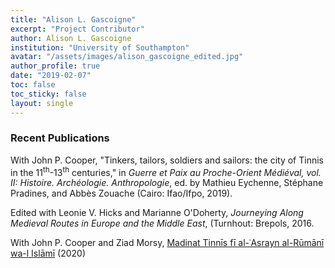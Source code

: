 ```yaml
---
title: "Alison L. Gascoigne"
excerpt: "Project Contributor"
author: Alison L. Gascoigne
institution: "University of Southampton"
avatar: "/assets/images/alison_gascoigne_edited.jpg"
author_profile: true
date: "2019-02-07"
toc: false
toc_sticky: false
layout: single
---
```


### Recent Publications

With John P. Cooper, "Tinkers, tailors, soldiers and sailors: the city of Tinnis in the 11<sup>th</sup>-13<sup>th</sup> centuries," in *Guerre et Paix au Proche-Orient Médiéval, vol. II: Histoire. Archéologie. Anthropologie*, ed. by Mathieu Eychenne, Stéphane Pradines, and Abbès Zouache (Cairo: Ifao/Ifpo, 2019).

Edited with Leonie V. Hicks and Marianne O'Doherty, *Journeying Along Medieval Routes in Europe and the Middle East*, (Turnhout: Brepols, 2016.

With John P. Cooper and Ziad Morsy, [Madinat Tinnīs fī al-ʿAsrayn al-Rūmānī wa-l Islāmī](https://eprints.soton.ac.uk/443284/1/GascoigneCooperMorsyTinnisBooklet.pdf) (2020)

